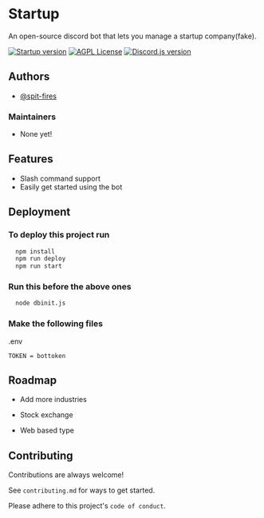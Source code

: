 
# Startup

An open-source discord bot that lets you manage a startup company(fake).

<!-- badges -->
[![Startup version](https://img.shields.io/badge/startup-v0.0.1-success.svg)](https://github.com/spit-fires/startup)
[![AGPL License](https://img.shields.io/badge/license-AGPL-blue.svg)](http://www.gnu.org/licenses/agpl-3.0)
[![Discord.js version](https://img.shields.io/badge/discord.js-v14-brightgreen.svg)](https://discord.js.org/)

## Authors

- [@spit-fires](https://www.github.com/spit-fires)

### Maintainers 

- None yet!

## Features

- Slash command support
- Easily get started using the bot

## Deployment

### To deploy this project run

```bash
  npm install
  npm run deploy
  npm run start
```

### Run this before the above ones

```bash
  node dbinit.js
```

### Make the following files

.env
```env
TOKEN = bottoken
```
## Roadmap

- Add more industries

- Stock exchange

- Web based type


## Contributing

Contributions are always welcome!

See `contributing.md` for ways to get started.

Please adhere to this project's `code of conduct`.

